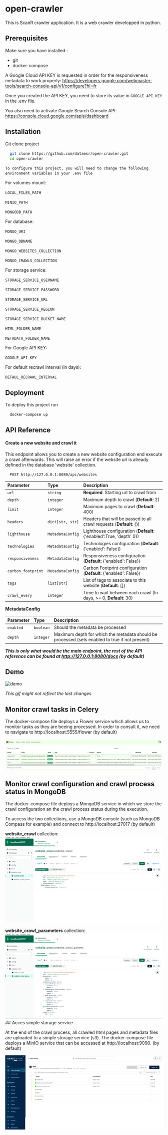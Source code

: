 # open-crawler

This is ScanR crawler application. It is a web crawler developped in python.
## Prerequisites

Make sure you have installed :

* git
* docker-compose

A Google Cloud API KEY is requested in order for the responsiveness metadata to work properly:
https://developers.google.com/webmaster-tools/search-console-api/v1/configure?hl=fr

Once you created the API KEY, you need to store its value in `GOOGLE_API_KEY` in the .env file.

You also need to activate Google Search Console API: https://console.cloud.google.com/apis/dashboard
## Installation

Git clone project

```bash
  git clone https://github.com/dataesr/open-crawler.git
  cd open-crawler
```
    To configure this project, you will need to change the following environment variables in your .env file

For volumes mount:

`LOCAL_FILES_PATH`

`MINIO_PATH`

`MONGODB_PATH`

For database:

`MONGO_URI`

`MONGO_DBNAME`

`MONGO_WEBSITES_COLLECTION`

`MONGO_CRAWLS_COLLECTION`

For storage service:

`STORAGE_SERVICE_USERNAME`

`STORAGE_SERVICE_PASSWORD`

`STORAGE_SERVICE_URL`

`STORAGE_SERVICE_REGION`

`STORAGE_SERVICE_BUCKET_NAME`

`HTML_FOLDER_NAME`

`METADATA_FOLDER_NAME`

For Google API KEY:

`GOOGLE_API_KEY`

For default recrawl interval (in days):

`DEFAUL_RECRAWL_INTERVAL`
## Deployment

To deploy this project run

```bash
  docker-compose up
```

## API Reference

#### Create a new website and crawl it

This endpoint allows you to create a new website configuration end execute a crawl afterwards. This will raise an error if the website url is already defined in the database 'website' collection.

```http
  POST http://127.0.0.1:8080/api/websites
```

| Parameter | Type     | Description                |
| :-------- | :------- | :------------------------- |
| `url` | `string` | **Required**. Starting url to crawl from |
| `depth` | `integer` | Maximum depth to crawl (**Default**: 2) |
| `limit` | `integer` | Maximum pages to crawl (**Default**: 400) |
| `headers` | `dict[str, str]` | Headers that will be passed to all crawl requests (**Default**: {})|
| `lighthouse` | `MetadataConfig` | Lighthouse configuration (**Default**: {'enabled':True, 'depth' 0}) |
| `technologies` | `MetadataConfig` | Technologies configuration (**Default**: {'enabled': False}) |
| `responsiveness` | `MetadataConfig` | Responsiveness configuration (**Default**: {'enabled': False}) |
| `carbon_footprint` | `MetadataConfig` | Carbon Footprint configuration (**Default**: {'enabled': False}) |
| `tags` | `list[str]` | List of tags to associate to this website (**Default**: [])|
| `crawl_every` | `integer` | Time to wait between each crawl (In days, >= 0, **Default**: 30)|

**MetadataConfig**

| Parameter | Type     | Description                |
| :-------- | :------- | :------------------------- |
| `enabled` | `boolean` | Should the metadata be processed |
| `depth` | `integer` | Maximum depth for which the metadata should be processed (sets enabled to true if not present)|

***This is only what would be the main endpoint, the rest of the API reference can be found at http://127.0.0.1:8080/docs (by default)***
## Demo

![demo](./demo/demo.gif)

*This gif might not reflect the last changes*


## Monitor crawl tasks in Celery

The docker-compose file deploys a Flower service which allows us to monitor tasks as they are beeing processed.
In order to consult it, we need to navigate to http://localhost:5555/flower (by default)

![flower](./demo/flower.png)


## Monitor crawl configuration and crawl process status in MongoDB 

The docker-compose file deploys a MongoDB service in which we store the crawl configuration an the crawl process status during the execution.

To access the two collections, use a MongoDB console (such as MongoDB Compass for example) and connect to http://localhost:27017 (by default)

**website_crawl** collection:
![mongodb_process](./demo/mongodb_crawl_progression.png)

**website_crawl_parameters** collection:
![mongodb_config](./demo/mongodb_crawl_configuration.png)## Acces simple storage service

At the end of the crawl process, all crawled html pages and metadata files are uploaded to a simple storage service (s3).
The docker-compose file deploys a MinIO service that can be accessed at http://localhost:9090. (by default)

![minio](./demo/minio.png)